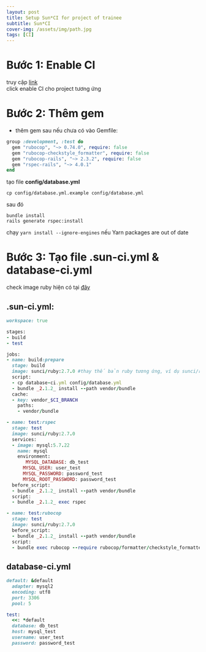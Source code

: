 ```yaml
---
layout: post
title: Setup Sun*CI for project of trainee
subtitle: Sun*CI
cover-img: /assets/img/path.jpg
tags: [CI]
---
```

# Bước 1: Enable CI 
truy cập [link](https://ci.sun-asterisk.com/account/github/repositories?scm=github&namespace=awesome-academy) <br>
click enable CI cho project tương ứng
# Bước 2: Thêm gem
- thêm gem sau nếu chưa có vào Gemfile:

```ruby
group :development, :test do
  gem "rubocop", "~> 0.74.0", require: false
  gem "rubocop-checkstyle_formatter", require: false
  gem "rubocop-rails", "~> 2.3.2", require: false
  gem "rspec-rails", "~> 4.0.1"
end
```
tạo file **config/database.yml**
```
cp config/database.yml.example config/database.yml
```
sau đó 
```
bundle install
rails generate rspec:install
```
chạy `yarn install --ignore-engines` nếu Yarn packages are out of date 


# Bước 3: Tạo file .sun-ci.yml & database-ci.yml
check image ruby hiện có tại [đây](https://hub.docker.com/r/sunci/ruby/builds)
## .sun-ci.yml:

```ruby
workspace: true

stages:
- build
- test

jobs:
- name: build:prepare
  stage: build
  image: sunci/ruby:2.7.0 #thay thế bản ruby tương ứng, ví dụ sunci/ruby:2.6.5, manhbnt/ruby:2.7.1 trường hợp ruby ver 2.7.1
  script:
  - cp database-ci.yml config/database.yml
  - bundle _2.1.2_ install --path vendor/bundle
  cache:
  - key: vendor_$CI_BRANCH
    paths:
    - vendor/bundle

- name: test:rspec
  stage: test
  image: sunci/ruby:2.7.0
  services:
  - image: mysql:5.7.22
    name: mysql
    environment:
       MYSQL_DATABASE: db_test
      MYSQL_USER: user_test
      MYSQL_PASSWORD: password_test
      MYSQL_ROOT_PASSWORD: password_test
  before_script:
  - bundle _2.1.2_ install --path vendor/bundle
  script:
  - bundle _2.1.2_ exec rspec

- name: test:rubocop
  stage: test
  image: sunci/ruby:2.7.0
  before_script:
  - bundle _2.1.2_ install --path vendor/bundle
  script:
  - bundle exec rubocop --require rubocop/formatter/checkstyle_formatter --format RuboCop::Formatter::CheckstyleFormatter --no-color --out .framgia-ci-reports/rubocop.xml app/ lib/
```

## database-ci.yml
```ruby
default: &default
  adapter: mysql2
  encoding: utf8
  port: 3306
  pool: 5

test:
  <<: *default
  database: db_test
  host: mysql_test
  username: user_test
  password: password_test
```
